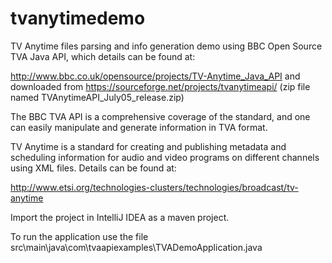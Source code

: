 # tvanytimedemo

TV Anytime files parsing and info generation demo using BBC Open Source TVA Java API, which details can be found at:

http://www.bbc.co.uk/opensource/projects/TV-Anytime_Java_API and downloaded from
https://sourceforge.net/projects/tvanytimeapi/ (zip file named TVAnytimeAPI_July05_release.zip)

The BBC TVA API is a comprehensive coverage of the standard, and one can easily manipulate and generate information in TVA format.

TV Anytime is a standard for creating and publishing metadata and scheduling information for audio and video programs on different channels using XML files. Details can be found at:

http://www.etsi.org/technologies-clusters/technologies/broadcast/tv-anytime

Import the project in IntelliJ IDEA as a maven project.

To run the application use the file src\main\java\com\tvaapiexamples\TVADemoApplication.java
